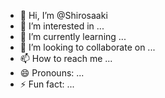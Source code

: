 - 👋 Hi, I’m @Shirosaaki
- 👀 I’m interested in ...
- 🌱 I’m currently learning ...
- 💞️ I’m looking to collaborate on ...
- 📫 How to reach me ...
- 😄 Pronouns: ...
- ⚡ Fun fact: ...

<!---
Shirosaaki/Shirosaaki is a ✨ special ✨ repository because its `README.md` (this file) appears on your GitHub profile.
You can click the Preview link to take a look at your changes.
--->
